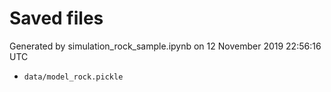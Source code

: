 # Saved files 


Generated by simulation_rock_sample.ipynb on 12 November 2019 22:56:16 UTC

*  `data/model_rock.pickle` 
